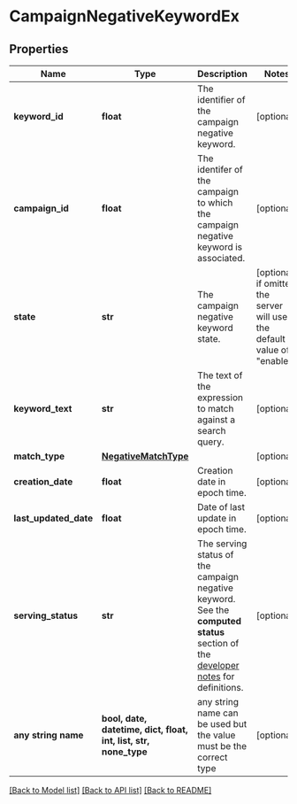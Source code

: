 # CampaignNegativeKeywordEx


## Properties
Name | Type | Description | Notes
------------ | ------------- | ------------- | -------------
**keyword_id** | **float** | The identifier of the campaign negative keyword. | [optional] 
**campaign_id** | **float** | The identifer of the campaign to which the campaign negative keyword is associated. | [optional] 
**state** | **str** | The campaign negative keyword state. | [optional]  if omitted the server will use the default value of "enabled"
**keyword_text** | **str** | The text of the expression to match against a search query. | [optional] 
**match_type** | [**NegativeMatchType**](NegativeMatchType.md) |  | [optional] 
**creation_date** | **float** | Creation date in epoch time. | [optional] 
**last_updated_date** | **float** | Date of last update in epoch time. | [optional] 
**serving_status** | **str** | The serving status of the campaign negative keyword. See the **computed status** section of the [developer notes](https://advertising.amazon.com/API/docs/en-us/get-started/developer-notes) for definitions. | [optional] 
**any string name** | **bool, date, datetime, dict, float, int, list, str, none_type** | any string name can be used but the value must be the correct type | [optional]

[[Back to Model list]](../README.md#documentation-for-models) [[Back to API list]](../README.md#documentation-for-api-endpoints) [[Back to README]](../README.md)


